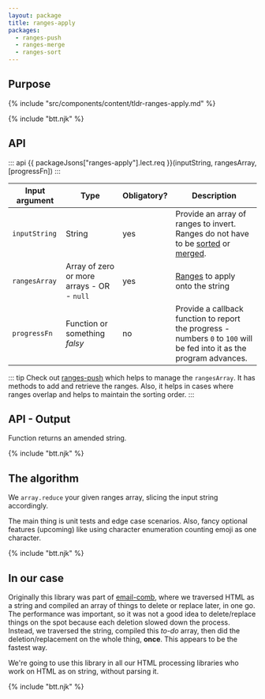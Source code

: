 ```yaml
---
layout: package
title: ranges-apply
packages:
  - ranges-push
  - ranges-merge
  - ranges-sort
---
```


## Purpose

{% include "src/components/content/tldr-ranges-apply.md" %}

{% include "btt.njk" %}

## API

::: api
{{ packageJsons["ranges-apply"].lect.req }}(inputString, rangesArray, [progressFn])
:::

| Input argument | Type                         | Obligatory? | Description                                                                                                                                                                                                                 |
| -------------- | ---------------------------- | ----------- | --------------------------------------------------------------------------------------------------------------------------------------------------------------------------------------------------------------------------- |
| `inputString`  | String | yes         | Provide an array of ranges to invert. Ranges do not have to be [sorted](/os/ranges-sort/) or [merged](/os/ranges-merge/). |
| `rangesArray`       | Array of zero or more arrays - OR - `null`                | yes         | [Ranges](/ranges/) to apply onto the string |
| `progressFn`         | Function or something _falsy_                 | no          | Provide a callback function to report the progress - numbers `0` to `100` will be fed into it as the program advances. |

::: tip
Check out [ranges-push](/os/ranges-push/) which helps to manage the `rangesArray`. It has methods to add and retrieve the ranges. Also, it helps in cases where ranges overlap and helps to maintain the sorting order.
:::

## API - Output

Function returns an amended string.

{% include "btt.njk" %}

## The algorithm

We `array.reduce` your given ranges array, slicing the input string accordingly.

The main thing is unit tests and edge case scenarios. Also, fancy optional features (upcoming) like using character enumeration counting emoji as one character.

{% include "btt.njk" %}

## In our case

Originally this library was part of [email-comb](/os/email-comb/), where we traversed HTML as a string and compiled an array of things to delete or replace later, in one go. The performance was important, so it was not a good idea to delete/replace things on the spot because each deletion slowed down the process. Instead, we traversed the string, compiled this _to-do_ array, then did the deletion/replacement on the whole thing, **once**. This appears to be the fastest way.

We're going to use this library in all our HTML processing libraries who work on HTML as on string, without parsing it.

{% include "btt.njk" %}
